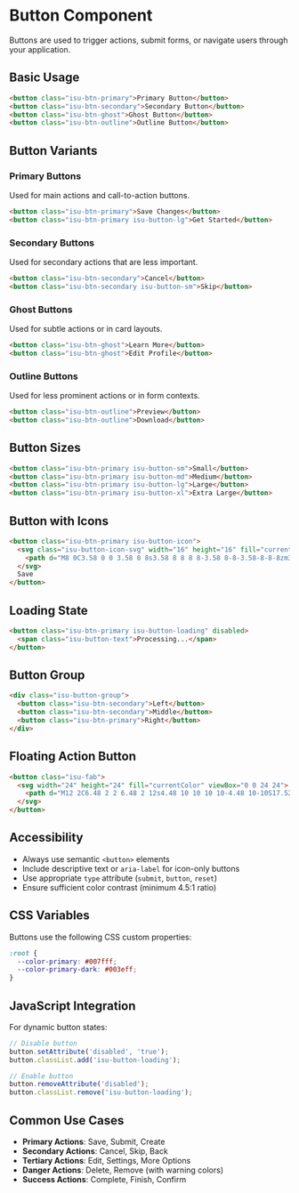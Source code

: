 # Button Component

Buttons are used to trigger actions, submit forms, or navigate users through your application.

## Basic Usage

```html
<button class="isu-btn-primary">Primary Button</button>
<button class="isu-btn-secondary">Secondary Button</button>
<button class="isu-btn-ghost">Ghost Button</button>
<button class="isu-btn-outline">Outline Button</button>
```

## Button Variants

### Primary Buttons
Used for main actions and call-to-action buttons.

```html
<button class="isu-btn-primary">Save Changes</button>
<button class="isu-btn-primary isu-button-lg">Get Started</button>
```

### Secondary Buttons
Used for secondary actions that are less important.

```html
<button class="isu-btn-secondary">Cancel</button>
<button class="isu-btn-secondary isu-button-sm">Skip</button>
```

### Ghost Buttons
Used for subtle actions or in card layouts.

```html
<button class="isu-btn-ghost">Learn More</button>
<button class="isu-btn-ghost">Edit Profile</button>
```

### Outline Buttons
Used for less prominent actions or in form contexts.

```html
<button class="isu-btn-outline">Preview</button>
<button class="isu-btn-outline">Download</button>
```

## Button Sizes

```html
<button class="isu-btn-primary isu-button-sm">Small</button>
<button class="isu-btn-primary isu-button-md">Medium</button>
<button class="isu-btn-primary isu-button-lg">Large</button>
<button class="isu-btn-primary isu-button-xl">Extra Large</button>
```

## Button with Icons

```html
<button class="isu-btn-primary isu-button-icon">
  <svg class="isu-button-icon-svg" width="16" height="16" fill="currentColor" viewBox="0 0 16 16">
    <path d="M8 0C3.58 0 0 3.58 0 8s3.58 8 8 8 8-3.58 8-8-3.58-8-8-8zm3.5 5L7 10.5 4.5 8l.71-.71L7 9.08l4.29-4.29.71.71z"/>
  </svg>
  Save
</button>
```

## Loading State

```html
<button class="isu-btn-primary isu-button-loading" disabled>
  <span class="isu-button-text">Processing...</span>
</button>
```

## Button Group

```html
<div class="isu-button-group">
  <button class="isu-btn-secondary">Left</button>
  <button class="isu-btn-secondary">Middle</button>
  <button class="isu-btn-primary">Right</button>
</div>
```

## Floating Action Button

```html
<button class="isu-fab">
  <svg width="24" height="24" fill="currentColor" viewBox="0 0 24 24">
    <path d="M12 2C6.48 2 2 6.48 2 12s4.48 10 10 10 10-4.48 10-10S17.52 2 12 2zm5 11h-4v4h-2v-4H7v-2h4V7h2v4h4v2z"/>
  </svg>
</button>
```

## Accessibility

- Always use semantic `<button>` elements
- Include descriptive text or `aria-label` for icon-only buttons
- Use appropriate `type` attribute (`submit`, `button`, `reset`)
- Ensure sufficient color contrast (minimum 4.5:1 ratio)

## CSS Variables

Buttons use the following CSS custom properties:

```css
:root {
  --color-primary: #007fff;
  --color-primary-dark: #003eff;
}
```

## JavaScript Integration

For dynamic button states:

```javascript
// Disable button
button.setAttribute('disabled', 'true');
button.classList.add('isu-button-loading');

// Enable button
button.removeAttribute('disabled');
button.classList.remove('isu-button-loading');
```

## Common Use Cases

- **Primary Actions**: Save, Submit, Create
- **Secondary Actions**: Cancel, Skip, Back
- **Tertiary Actions**: Edit, Settings, More Options
- **Danger Actions**: Delete, Remove (with warning colors)
- **Success Actions**: Complete, Finish, Confirm
